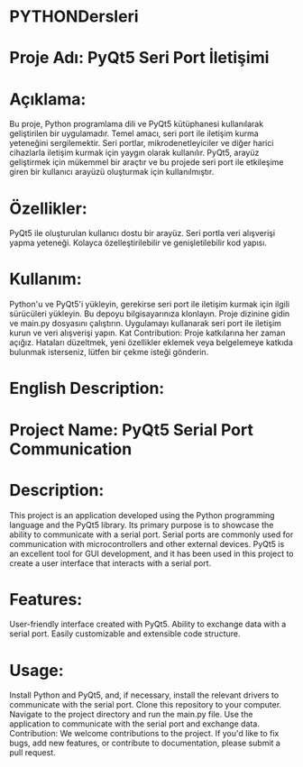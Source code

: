 # PYTHONDersleri

# Proje Adı: PyQt5 Seri Port İletişimi

# Açıklama:
Bu proje, Python programlama dili ve PyQt5 kütüphanesi kullanılarak geliştirilen bir uygulamadır. Temel amacı, seri port ile iletişim kurma yeteneğini sergilemektir. Seri portlar, mikrodenetleyiciler ve diğer harici cihazlarla iletişim kurmak için yaygın olarak kullanılır. PyQt5, arayüz geliştirmek için mükemmel bir araçtır ve bu projede seri port ile etkileşime giren bir kullanıcı arayüzü oluşturmak için kullanılmıştır.

# Özellikler:

PyQt5 ile oluşturulan kullanıcı dostu bir arayüz.
Seri portla veri alışverişi yapma yeteneği.
Kolayca özelleştirilebilir ve genişletilebilir kod yapısı.

# Kullanım:

Python'u ve PyQt5'i yükleyin, gerekirse seri port ile iletişim kurmak için ilgili sürücüleri yükleyin.
Bu depoyu bilgisayarınıza klonlayın.
Proje dizinine gidin ve main.py dosyasını çalıştırın.
Uygulamayı kullanarak seri port ile iletişim kurun ve veri alışverişi yapın.
Kat Contribution:
Proje katkılarına her zaman açığız. Hataları düzeltmek, yeni özellikler eklemek veya belgelemeye katkıda bulunmak isterseniz, lütfen bir çekme isteği gönderin.

# English Description:

# Project Name: PyQt5 Serial Port Communication

# Description:
This project is an application developed using the Python programming language and the PyQt5 library. Its primary purpose is to showcase the ability to communicate with a serial port. Serial ports are commonly used for communication with microcontrollers and other external devices. PyQt5 is an excellent tool for GUI development, and it has been used in this project to create a user interface that interacts with a serial port.

# Features:

User-friendly interface created with PyQt5.
Ability to exchange data with a serial port.
Easily customizable and extensible code structure.
# Usage:

Install Python and PyQt5, and, if necessary, install the relevant drivers to communicate with the serial port.
Clone this repository to your computer.
Navigate to the project directory and run the main.py file.
Use the application to communicate with the serial port and exchange data.
Contribution:
We welcome contributions to the project. If you'd like to fix bugs, add new features, or contribute to documentation, please submit a pull request.
